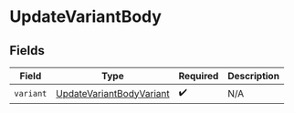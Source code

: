 # UpdateVariantBody


## Fields

| Field                                                                       | Type                                                                        | Required                                                                    | Description                                                                 |
| --------------------------------------------------------------------------- | --------------------------------------------------------------------------- | --------------------------------------------------------------------------- | --------------------------------------------------------------------------- |
| `variant`                                                                   | [UpdateVariantBodyVariant](../../models/shared/updatevariantbodyvariant.md) | :heavy_check_mark:                                                          | N/A                                                                         |
